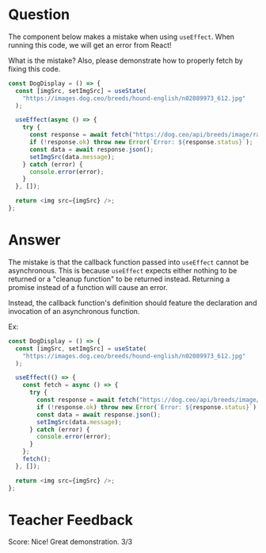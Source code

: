 # Question

The component below makes a mistake when using `useEffect`. When running this code, we will get an error from React!

What is the mistake? Also, please demonstrate how to properly fetch by fixing this code.

```js
const DogDisplay = () => {
  const [imgSrc, setImgSrc] = useState(
    "https://images.dog.ceo/breeds/hound-english/n02089973_612.jpg"
  );

  useEffect(async () => {
    try {
      const response = await fetch("https://dog.ceo/api/breeds/image/random");
      if (!response.ok) throw new Error(`Error: ${response.status}`);
      const data = await response.json();
      setImgSrc(data.message);
    } catch (error) {
      console.error(error);
    }
  }, []);

  return <img src={imgSrc} />;
};
```

# Answer

The mistake is that the callback function passed into `useEffect` cannot be asynchronous. This is because `useEffect` expects either nothing to be returned or a "cleanup function" to be returned instead. Returning a promise instead of a function will cause an error.

Instead, the callback function's definition should feature the declaration and invocation of an asynchronous function.

Ex:

```js
const DogDisplay = () => {
  const [imgSrc, setImgSrc] = useState(
    "https://images.dog.ceo/breeds/hound-english/n02089973_612.jpg"
  );

  useEffect(() => {
    const fetch = async () => {
      try {
        const response = await fetch("https://dog.ceo/api/breeds/image/random");
        if (!response.ok) throw new Error(`Error: ${response.status}`);
        const data = await response.json();
        setImgSrc(data.message);
      } catch (error) {
        console.error(error);
      }
    };
    fetch();
  }, []);

  return <img src={imgSrc} />;
};
```

# Teacher Feedback
Score: 
Nice! Great demonstration.
3/3